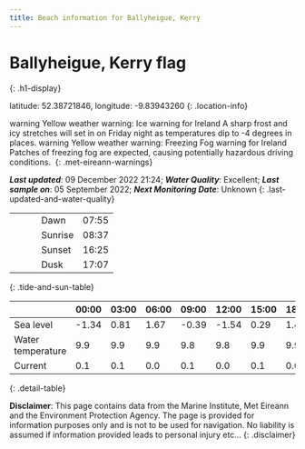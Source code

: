 ```yaml
---
title: Beach information for Ballyheigue, Kerry
---
```

# Ballyheigue, Kerry <span class="material-icons blue-flag" alt="This a Blue Flag beach">flag</span>
{: .h1-display}

latitude: 52.38721846, longitude: -9.83943260
{: .location-info}

<span class="material-icons yellow-warning">warning</span>&nbsp;Yellow weather warning: Ice warning for Ireland A sharp frost and icy stretches will set in on Friday night as temperatures dip to -4 degrees in places.&nbsp;<span class="material-icons yellow-warning">warning</span>&nbsp;Yellow weather warning: Freezing Fog warning for Ireland Patches of freezing fog are expected, causing potentially hazardous driving conditions.&nbsp;
{: .met-eireann-warnings}

___Last updated___: 09 December 2022 21:24; ___Water Quality___: Excellent;
___Last sample on___: 05 September 2022; ___Next Monitoring Date___: Unknown
{: .last-updated-and-water-quality}

|   |   |   |   |   |
|---|---|---|---|---|
|   |   |   | Dawn  | 07:55 |
|   |   |   | Sunrise  | 08:37 |
|   |   |   | Sunset  | 16:25 |
|   |   |   | Dusk  | 17:07 |
{: .tide-and-sun-table}

<div></div>

| | 00:00 | 03:00 | 06:00 | 09:00 | 12:00 | 15:00 | 18:00 | 21:00 |
|---|---|---|---|---|---|---|---|---|
| Sea level | -1.34 | 0.81 | 1.67 | -0.39| -1.54 | 0.29 | 1.44 | -0.19 |
| Water temperature | 9.9 | 9.9 | 9.9 | 9.8 | 9.8 | 9.9 | 9.9 | 9.8 |
| Current | 0.1 | 0.1 | 0.0 | 0.1 | 0.0| 0.1 | 0.0 | 0.1 |
{: .detail-table}

__Disclaimer__: This page contains data from the Marine Institute,
Met Eireann and the Environment Protection Agency. The page is provided for
information purposes only and is not to be used for navigation. No liability
is assumed if information provided leads to personal injury etc...
{: .disclaimer}